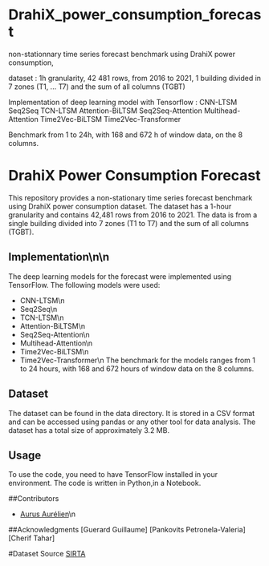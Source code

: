 # DrahiX_power_consumption_forecast

non-stationnary time series forecast benchmark using DrahiX power consumption, 

dataset : 1h granularity, 42 481 rows, from 2016 to 2021, 1 building divided in 7 zones (T1, ... T7) and the sum of all columns (TGBT)

Implementation of deep learning model with Tensorflow :
  CNN-LTSM
  Seq2Seq 
  TCN-LTSM
  Attention-BiLTSM
  Seq2Seq-Attention
  Multihead-Attention
  Time2Vec-BiLTSM
  Time2Vec-Transformer
  
  Benchmark from 1 to 24h, with 168 and 672 h of window data, on the 8 columns.
  
  
# DrahiX Power Consumption Forecast
This repository provides a non-stationary time series forecast benchmark using DrahiX power consumption dataset. The dataset has a 1-hour granularity and contains 42,481 rows from 2016 to 2021. The data is from a single building divided into 7 zones (T1 to T7) and the sum of all columns (TGBT).

## Implementation\n\n
The deep learning models for the forecast were implemented using TensorFlow. The following models were used:

- CNN-LTSM\n
- Seq2Seq\n
- TCN-LTSM\n
- Attention-BiLTSM\n
- Seq2Seq-Attention\n
- Multihead-Attention\n
- Time2Vec-BiLTSM\n
- Time2Vec-Transformer\n
The benchmark for the models ranges from 1 to 24 hours, with 168 and 672 hours of window data on the 8 columns.

## Dataset
The dataset can be found in the data directory. It is stored in a CSV format and can be accessed using pandas or any other tool for data analysis. The dataset has a total size of approximately 3.2 MB.

## Usage
To use the code, you need to have TensorFlow installed in your environment. The code is written in Python,in a Notebook.



##Contributors
- [Aurus Aurélien](https://github.com/Aurel456)\n

##Acknowledgments
[Guerard Guillaume]
[Pankovits Petronela-Valeria]
[Cherif Tahar]

#Dataset Source 
[SIRTA](https://sirta.ipsl.fr)
